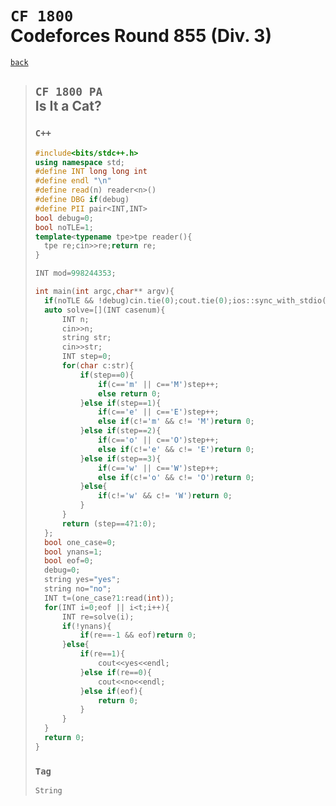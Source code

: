 <link id="style_css" rel="stylesheet" type="text/css" href="/OJ_ans/style.css">

# `CF 1800`<br>Codeforces Round 855 (Div. 3)

[`back`](../)

> ## `CF 1800 PA`<br>Is It a Cat?
> ### `C++`
> ```c++
> #include<bits/stdc++.h>
> using namespace std;
> #define INT long long int
> #define endl "\n"
> #define read(n) reader<n>()
> #define DBG if(debug)
> #define PII pair<INT,INT>
> bool debug=0;
> bool noTLE=1;
> template<typename tpe>tpe reader(){
> 	tpe re;cin>>re;return re;
> }
> 
> INT mod=998244353;
> 
> int main(int argc,char** argv){
> 	if(noTLE && !debug)cin.tie(0);cout.tie(0);ios::sync_with_stdio(0);
> 	auto solve=[](INT casenum){
> 		INT n;
> 		cin>>n;
> 		string str;
> 		cin>>str;
> 		INT step=0;
> 		for(char c:str){
> 			if(step==0){
> 				if(c=='m' || c=='M')step++;
> 				else return 0;
> 			}else if(step==1){
> 				if(c=='e' || c=='E')step++;
> 				else if(c!='m' && c!= 'M')return 0;
> 			}else if(step==2){
> 				if(c=='o' || c=='O')step++;
> 				else if(c!='e' && c!= 'E')return 0;
> 			}else if(step==3){
> 				if(c=='w' || c=='W')step++;
> 				else if(c!='o' && c!= 'O')return 0;
> 			}else{
> 				if(c!='w' && c!= 'W')return 0;
> 			}
> 		}
> 		return (step==4?1:0);
> 	};
> 	bool one_case=0;
> 	bool ynans=1;
> 	bool eof=0;
> 	debug=0;
> 	string yes="yes";
> 	string no="no";
> 	INT t=(one_case?1:read(int));
> 	for(INT i=0;eof || i<t;i++){
> 		INT re=solve(i);
> 		if(!ynans){
> 			if(re==-1 && eof)return 0;
> 		}else{
> 			if(re==1){
> 				cout<<yes<<endl;
> 			}else if(re==0){
> 				cout<<no<<endl;
> 			}else if(eof){
> 				return 0;
> 			}
> 		}
> 	}
> 	return 0;
> }
> ```
> ### `Tag`
> ```txt
> String
> ```


